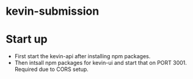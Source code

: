 # kevin-submission

# Start up
- First start the kevin-api after installing npm packages.
- Then intsall npm packages for kevin-ui and start that on PORT 3001. Required due to CORS setup.
